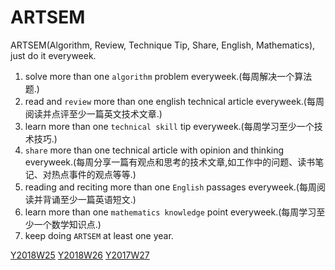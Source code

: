 # ARTSEM
ARTSEM(Algorithm, Review, Technique Tip, Share, English, Mathematics), just do it everyweek.

1. solve more than one `algorithm` problem everyweek.(每周解决一个算法题.)
2. read and `review` more than one english technical article everyweek.(每周阅读并点评至少一篇英文技术文章.)
3. learn more than one `technical skill` tip everyweek.(每周学习至少一个技术技巧.)
4. `share` more than one technical article with opinion and thinking everyweek.(每周分享一篇有观点和思考的技术文章,如工作中的问题、读书笔记、对热点事件的观点等等.)
5. reading and reciting more than one `English` passages everyweek.(每周阅读并背诵至少一篇英语短文.)
6. learn more than one `mathematics knowledge` point everyweek.(每周学习至少一个数学知识点.)
7. keep doing `ARTSEM` at least one year.

[Y2018W25](./Y2018W25/)
[Y2018W26](./Y2018W26/)
[Y2017W27](./Y2018W27/)
